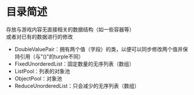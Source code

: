 # 目录简述
存放与游戏内容无直接相关的数据结构（如一些容器等）     
或者对已有的数据进行的修改



- DoubleValuePair：拥有两个值（字段）的类，以便可以同步修改两个值并保持引用（与"()"的turple不同）
- FixedUnorderedList：固定数量的无序列表（数组）
- ListPool：列表的对象池
- ObjectPool：对象池
- ReduceUnorderedList：只会减少的无序列表（数组）